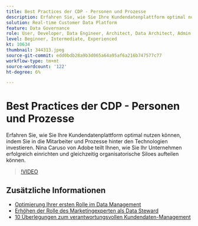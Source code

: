 ```yaml
---
title: Best Practices der CDP - Personen und Prozesse
description: Erfahren Sie, wie Sie Ihre Kundendatenplattform optimal nutzen können, indem Sie in die Mitarbeiter und Prozesse hinter den Technologien investieren. Nina Caruso von Adobe gibt Auskunft über die Einrichtung Ihrer Organisation ... (Die Beschreibungen sollten zwischen 60 und 160 Zeichen lang sein.)
solution: Real-time Customer Data Platform
feature: Data Governance
role: User, Developer, Data Engineer, Architect, Data Architect, Admin, Leader
level: Beginner, Intermediate, Experienced
kt: 10634
thumbnail: 344313.jpeg
source-git-commit: edd0bdb28a9b3d065a64a95af6a216b747577c77
workflow-type: tm+mt
source-wordcount: '122'
ht-degree: 6%

---
```


# Best Practices der CDP - Personen und Prozesse

Erfahren Sie, wie Sie Ihre Kundendatenplattform optimal nutzen können, indem Sie in die Mitarbeiter und Prozesse hinter den Technologien investieren. Nina Caruso von Adobe teilt Ihnen, wie Sie Ihr Unternehmen erfolgreich einrichten und gleichzeitig organisatorische Siloes aufteilen können.

>[!VIDEO](https://video.tv.adobe.com/v/344313/?quality=12&learn=on)

## Zusätzliche Informationen

* [Optimierung Ihrer ersten Rolle im Data Management](first-mile.md)
* [Erhöhen der Rolle des Marketingexperten als Data Steward](https://experienceleague.adobe.com/docs/platform-learn/tutorials/privacy/elevating-the-marketers-role-as-a-data-steward.html)
* [10 Überlegungen zum verantwortungsvollen Kundendaten-Management](https://experienceleague.adobe.com/docs/platform-learn/tutorials/privacy/ten-considerations-for-responsible-customer-data-management.html)
